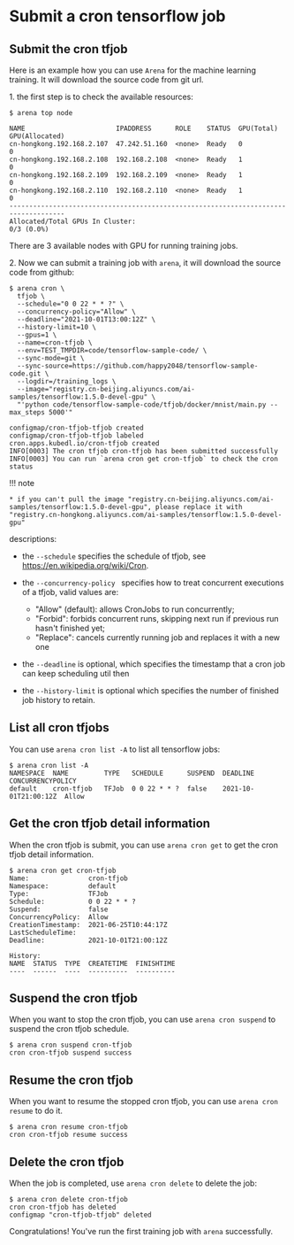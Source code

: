 # Submit a cron tensorflow job

## Submit the cron tfjob

Here is an example how you can use ``Arena`` for the machine learning training. It will download the source code from git url.

1\. the first step is to check the available resources:

    $ arena top node
    
    NAME                       IPADDRESS      ROLE    STATUS  GPU(Total)  GPU(Allocated)
    cn-hongkong.192.168.2.107  47.242.51.160  <none>  Ready   0           0
    cn-hongkong.192.168.2.108  192.168.2.108  <none>  Ready   1           0
    cn-hongkong.192.168.2.109  192.168.2.109  <none>  Ready   1           0
    cn-hongkong.192.168.2.110  192.168.2.110  <none>  Ready   1           0
    ------------------------------------------------------------------------------------
    Allocated/Total GPUs In Cluster:
    0/3 (0.0%)

There are 3 available nodes with GPU for running training jobs.

2\. Now we can submit a training job with ``arena``, it will download the source code from github:

    $ arena cron \
      tfjob \
      --schedule="0 0 22 * * ?" \
      --concurrency-policy="Allow" \
      --deadline="2021-10-01T13:00:12Z" \
      --history-limit=10 \
      --gpus=1 \
      --name=cron-tfjob \
      --env=TEST_TMPDIR=code/tensorflow-sample-code/ \
      --sync-mode=git \
      --sync-source=https://github.com/happy2048/tensorflow-sample-code.git \
      --logdir=/training_logs \
      --image="registry.cn-beijing.aliyuncs.com/ai-samples/tensorflow:1.5.0-devel-gpu" \
      "'python code/tensorflow-sample-code/tfjob/docker/mnist/main.py --max_steps 5000'"
    
    configmap/cron-tfjob-tfjob created
    configmap/cron-tfjob-tfjob labeled
    cron.apps.kubedl.io/cron-tfjob created
    INFO[0003] The cron tfjob cron-tfjob has been submitted successfully
    INFO[0003] You can run `arena cron get cron-tfjob` to check the cron status

!!! note

    * if you can't pull the image "registry.cn-beijing.aliyuncs.com/ai-samples/tensorflow:1.5.0-devel-gpu", please replace it with "registry.cn-hongkong.aliyuncs.com/ai-samples/tensorflow:1.5.0-devel-gpu"

descriptions:

* the ``--schedule``  specifies the schedule of tfjob, see https://en.wikipedia.org/wiki/Cron.
* the ``--concurrency-policy `` specifies how to treat concurrent executions of a tfjob, valid values are:

    * "Allow" (default): allows CronJobs to run concurrently;
    * "Forbid": forbids concurrent runs, skipping next run if previous run hasn't finished yet;
    * "Replace": cancels currently running job and replaces it with a new one
* the ``--deadline`` is optional, which specifies  the timestamp that a cron job can keep scheduling util then
* the ``--history-limit`` is optional which specifies  the number of finished job history to retain.



## List all cron tfjobs

You can use ``arena cron list -A`` to list all tensorflow jobs:

    $ arena cron list -A
    NAMESPACE  NAME         TYPE   SCHEDULE      SUSPEND  DEADLINE              CONCURRENCYPOLICY
    default    cron-tfjob   TFJob  0 0 22 * * ?  false    2021-10-01T21:00:12Z  Allow



## Get the cron tfjob detail information

When the cron tfjob is submit,  you can use ``arena cron get`` to get the cron tfjob detail information.

```shell
$ arena cron get cron-tfjob
Name:               cron-tfjob
Namespace:          default
Type:               TFJob
Schedule:           0 0 22 * * ?
Suspend:            false
ConcurrencyPolicy:  Allow
CreationTimestamp:  2021-06-25T10:44:17Z
LastScheduleTime:
Deadline:           2021-10-01T21:00:12Z

History:
NAME  STATUS  TYPE  CREATETIME  FINISHTIME
----  ------  ----  ----------  ----------
```



## Suspend the cron tfjob

When you want to stop the cron tfjob, you can use ``arena cron suspend`` to suspend the cron tfjob schedule.


```shell
$ arena cron suspend cron-tfjob
cron cron-tfjob suspend success
```



## Resume the cron tfjob

When you want to resume the stopped cron tfjob, you can use ``arena cron resume`` to do it.

```shell
$ arena cron resume cron-tfjob
cron cron-tfjob resume success
```




## Delete the cron tfjob

When the job is completed, use ``arena cron delete`` to delete the job:

    $ arena cron delete cron-tfjob
    cron cron-tfjob has deleted
    configmap "cron-tfjob-tfjob" deleted

Congratulations! You've run the first training job with ``arena`` successfully. 

